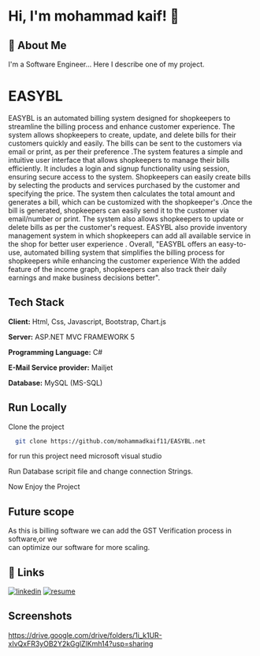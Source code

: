 
# Hi, I'm mohammad kaif! 👋


## 🚀 About Me
I'm a Software Engineer... Here I describe one of my project.


# EASYBL

EASYBL is an automated billing system designed for shopkeepers to streamline the billing process and enhance customer experience. The system allows shopkeepers to create, update, and delete bills for their customers quickly and easily. The bills can be sent to the customers via email or print, as per their preference .The system features a simple and intuitive user interface that allows shopkeepers to manage their bills efficiently. It includes a login and signup functionality using session, ensuring secure access to the system. Shopkeepers can easily create bills by selecting the products and services purchased by the customer and specifying the price. The system then calculates the total amount and generates a bill, which can be customized with the shopkeeper's .Once the bill is generated, shopkeepers can easily send it to the customer via email/number or print. The system also allows shopkeepers to update or delete bills as per the customer's request. EASYBL also provide inventory management system in which shopkeepers can add all available service in the shop for better user experience . Overall, "EASYBL offers an easy-to-use, automated billing system that simplifies the billing process for shopkeepers while enhancing the customer experience With the added feature of the income graph, shopkeepers can also track their daily earnings and make  business decisions better".
## Tech Stack

**Client:** Html, Css, Javascript, Bootstrap, Chart.js

**Server:** ASP.NET MVC FRAMEWORK 5 

**Programming Language:** C#

**E-Mail Service provider:** Mailjet

**Database:** MySQL (MS-SQL)


## Run Locally

Clone the project

```bash
  git clone https://github.com/mohammadkaif11/EASYBL.net
```
for run this project need  microsoft visual studio

Run Database scripit file  and change connection Strings.

Now Enjoy the Project 


## Future scope
  As this is billing software we can add the GST Verification process in software,or we   
  can optimize our software for more scaling.



## 🔗 Links
[![linkedin](https://img.shields.io/badge/linkedin-0A66C2?style=for-the-badge&logo=linkedin&logoColor=white)](https://www.linkedin.com/in/mohammad-kaif-21076b217/)
[![resume](https://img.shields.io/badge/resume-0A66C2?style=for-the-badge&logo=canva&logoColor=white)](https://www.canva.com/design/DAFK5eHFz3w/4MA-VLpA4ZPUq-UWxWlctA/view?utm_content=DAFK5eHFz3w&utm_campaign=designshare&utm_medium=link2&utm_source=sharebutton)

## Screenshots

https://drive.google.com/drive/folders/1i_k1UR-xIvQxFR3yOB2Y2kGglZlKmh14?usp=sharing

